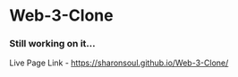 # Web-3-Clone
### Still working on it...
Live Page Link - https://sharonsoul.github.io/Web-3-Clone/
